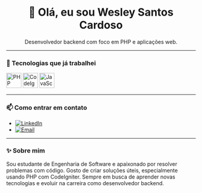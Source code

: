 <h1 align="center">👋 Olá, eu sou Wesley Santos Cardoso</h1>

<p align="center">
  Desenvolvedor backend com foco em PHP e aplicações web.
</p>

---

### 🚀 Tecnologias que já trabalhei

<p align="left">
  <img src="https://cdn.jsdelivr.net/gh/devicons/devicon/icons/php/php-original.svg" alt="PHP" width="40" height="40"/>
  <img src="https://cdn.jsdelivr.net/gh/devicons/devicon/icons/codeigniter/codeigniter-plain.svg" alt="CodeIgniter" width="40" height="40"/>
  <img src="https://cdn.jsdelivr.net/gh/devicons/devicon/icons/javascript/javascript-original.svg" alt="JavaScript" width="40" height="40"/>
</p>

---

### 📫 Como entrar em contato

- [![LinkedIn](https://img.shields.io/badge/LinkedIn-0077B5?style=for-the-badge&logo=linkedin&logoColor=white)](https://linkedin.com/in/wesley-santos-991979255)
- [![Email](https://img.shields.io/badge/Email-D14836?style=for-the-badge&logo=gmail&logoColor=white)](mailto:wesleysc@email.com)
---

### ✨ Sobre mim

Sou estudante de Engenharia de Software e apaixonado por resolver problemas com código. Gosto de criar soluções úteis, especialmente usando PHP com CodeIgniter. Sempre em busca de aprender novas tecnologias e evoluir na carreira como desenvolvedor backend.
